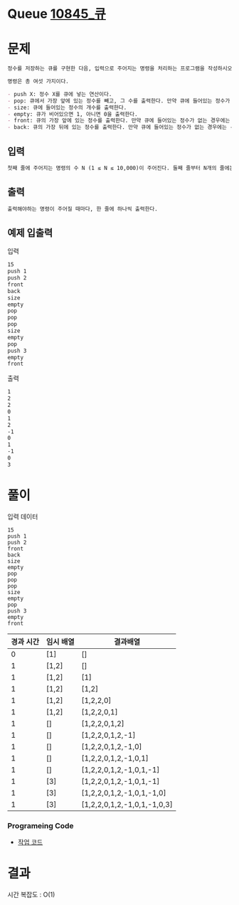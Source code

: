 # Queue [10845\_큐](https://www.acmicpc.net/problem/10845)

# 문제

```markdown
정수를 저장하는 큐를 구현한 다음, 입력으로 주어지는 명령을 처리하는 프로그램을 작성하시오.

명령은 총 여섯 가지이다.

- push X: 정수 X를 큐에 넣는 연산이다.
- pop: 큐에서 가장 앞에 있는 정수를 빼고, 그 수를 출력한다. 만약 큐에 들어있는 정수가 없는 경우에는 -1을 출력한다.
- size: 큐에 들어있는 정수의 개수를 출력한다.
- empty: 큐가 비어있으면 1, 아니면 0을 출력한다.
- front: 큐의 가장 앞에 있는 정수를 출력한다. 만약 큐에 들어있는 정수가 없는 경우에는 -1을 출력한다.
- back: 큐의 가장 뒤에 있는 정수를 출력한다. 만약 큐에 들어있는 정수가 없는 경우에는 -1을 출력한다.
```

## 입력

```markdown
첫째 줄에 주어지는 명령의 수 N (1 ≤ N ≤ 10,000)이 주어진다. 둘째 줄부터 N개의 줄에는 명령이 하나씩 주어진다. 주어지는 정수는 1보다 크거나 같고, 100,000보다 작거나 같다. 문제에 나와있지 않은 명령이 주어지는 경우는 없다.
```

## 출력

```markdown
출력해야하는 명령이 주어질 때마다, 한 줄에 하나씩 출력한다.
```

## 예제 입출력

입력

```markdown
15
push 1
push 2
front
back
size
empty
pop
pop
pop
size
empty
pop
push 3
empty
front
```

출력

```markdown
1
2
2
0
1
2
-1
0
1
-1
0
3
```

# 풀이

입력 데이터

```
15
push 1
push 2
front
back
size
empty
pop
pop
pop
size
empty
pop
push 3
empty
front
```

| 경과 시간 | 임시 배열 | 결과배열                    |
| --------- | --------- | --------------------------- |
| 0         | [1]       | []                          |
| 1         | [1,2]     | []                          |
| 1         | [1,2]     | [1]                         |
| 1         | [1,2]     | [1,2]                       |
| 1         | [1,2]     | [1,2,2,0]                   |
| 1         | [1,2]     | [1,2,2,0,1]                 |
| 1         | []        | [1,2,2,0,1,2]               |
| 1         | []        | [1,2,2,0,1,2,-1]            |
| 1         | []        | [1,2,2,0,1,2,-1,0]          |
| 1         | []        | [1,2,2,0,1,2,-1,0,1]        |
| 1         | []        | [1,2,2,0,1,2,-1,0,1,-1]     |
| 1         | [3]       | [1,2,2,0,1,2,-1,0,1,-1]     |
| 1         | [3]       | [1,2,2,0,1,2,-1,0,1,-1,0]   |
| 1         | [3]       | [1,2,2,0,1,2,-1,0,1,-1,0,3] |

### Programeing Code

- [작업 코드](./index.js)

# 결과

시간 복잡도 : O(1)
